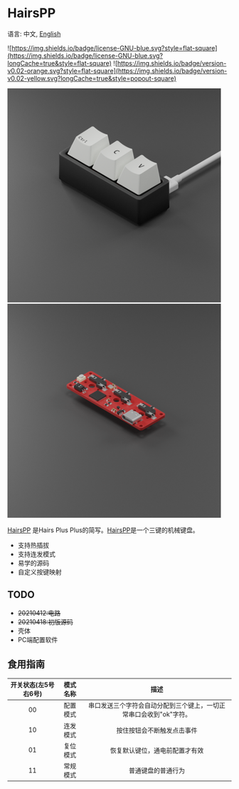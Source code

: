 # HairsPP

语言: 中文, [English](README.En.md)

![https://img.shields.io/badge/license-GNU-blue.svg?style=flat-square](https://img.shields.io/badge/license-GNU-blue.svg?longCache=true&style=flat-square)
![https://img.shields.io/badge/version-v0.02-orange.svg?style=flat-square](https://img.shields.io/badge/version-v0.02-yellow.svg?longCache=true&style=popout-square)

<img src="./img/Prd_Crop.png" width=480 /><img src="./img/PCB_Crop.png" width=480 />

[HairsPP](https://github.com/chaosgoo/HairsPP) 是Hairs Plus Plus的简写。[HairsPP](https://github.com/chaosgoo/HairsPP)是一个三键的机械键盘。
* 支持热插拔
* 支持连发模式
* 易学的源码
* 自定义按键映射

## TODO
* ~~20210412:电路~~ 
* ~~20210418:初版源码~~ 
* 壳体 
* PC端配置软件


## 食用指南
开关状态(左5号右6号) | 模式名称 | 描述 
:-:|:-:|:-:
00 | 配置模式 | 串口发送三个字符会自动分配到三个键上，一切正常串口会收到"ok"字符。
10 | 连发模式 | 按住按钮会不断触发点击事件
01 | 复位模式 | 恢复默认键位，通电前配置才有效
11 | 常规模式 | 普通键盘的普通行为